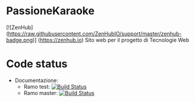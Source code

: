 # PassioneKaraoke
[![ZenHub] (https://raw.githubusercontent.com/ZenHubIO/support/master/zenhub-badge.png)] (https://zenhub.io)
Sito web per il progetto di Tecnologie Web

Code status
===========

- Documentazione:
  - Ramo test: [![Build Status](https://travis-ci.org/Hexamini/PassioneKaraoke.svg?branch=test)](https://travis-ci.org/Hexamini/PassioneKaraoke)
  - Ramo master: [![Build Status](https://travis-ci.org/Hexamini/PassioneKaraoke.svg?branch=master)](https://travis-ci.org/Hexamini/PassioneKaraoke)

